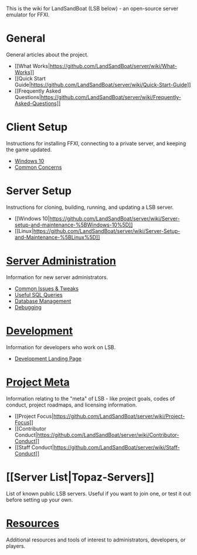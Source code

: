 This is the wiki for LandSandBoat (LSB below) - an open-source server emulator for FFXI.

# General
General articles about the project.
- [[What Works|https://github.com/LandSandBoat/server/wiki/What-Works]]
- [[Quick Start Guide|https://github.com/LandSandBoat/server/wiki/Quick-Start-Guide]]
- [[Frequently Asked Questions|https://github.com/LandSandBoat/server/wiki/Frequently-Asked-Questions]]
# Client Setup
Instructions for installing FFXI, connecting to a private server, and keeping the game updated.
- [Windows 10](https://github.com/LandSandBoat/server/wiki/Client-setup-%5BWindows%5D)
- [Common Concerns](https://github.com/LandSandBoat/server/wiki/Miscellaneous-(Client))

# Server Setup
Instructions for cloning, building, running, and updating a LSB server.
- [[Windows 10|https://github.com/LandSandBoat/server/wiki/Server-setup-and-maintenance-%5BWindows-10%5D]]
- [[Linux|https://github.com/LandSandBoat/server/wiki/Server-Setup-and-Maintenance-%5BLinux%5D]]

# [Server Administration](https://github.com/LandSandBoat/server/wiki/Server-Administration)
Information for new server administrators.
- [Common Issues & Tweaks](https://github.com/LandSandBoat/server/wiki/Miscellaneous-(Server))
- [Useful SQL Queries](https://github.com/LandSandBoat/server/wiki/Useful-SQL-queries)
- [Database Management](https://github.com/LandSandBoat/server/wiki/Database-Management)
- [Debugging](https://github.com/LandSandBoat/server/wiki/Debugging)

# [Development](https://github.com/LandSandBoat/server/wiki/Development)
Information for developers who work on LSB.
- [Development Landing Page](https://github.com/LandSandBoat/server/wiki/Development)

# [Project Meta](https://github.com/LandSandBoat/server/wiki/Project-Meta)
Information relating to the "meta" of LSB - like project goals, codes of conduct, project roadmaps, and licensing information.
- [[Project Focus|https://github.com/LandSandBoat/server/wiki/Project-Focus]]
- [[Contributor Conduct|https://github.com/LandSandBoat/server/wiki/Contributor-Conduct]]
- [[Staff Conduct|https://github.com/LandSandBoat/server/wiki/Staff-Conduct]]
# [[Server List|Topaz-Servers]]
List of known public LSB servers. Useful if you want to join one, or test it out before setting up your own.
# [Resources](https://github.com/LandSandBoat/server/wiki/Resources)
Additional resources and tools of interest to administrators, developers, or players.